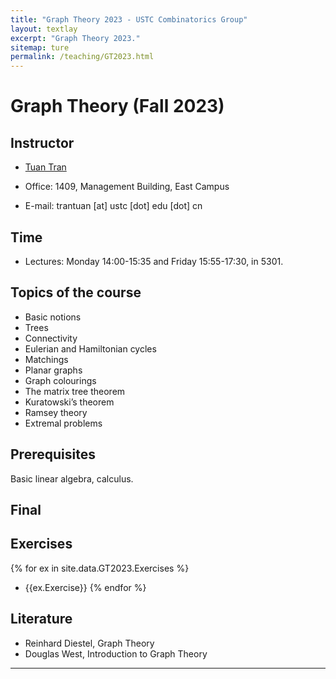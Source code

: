 ```yaml
---
title: "Graph Theory 2023 - USTC Combinatorics Group"
layout: textlay
excerpt: "Graph Theory 2023."
sitemap: ture
permalink: /teaching/GT2023.html
---
```


# Graph Theory (Fall 2023)

## Instructor

- <a href="https://tuaentran.wixsite.com/homepage">Tuan Tran</a>

- Office: 1409, Management Building, East Campus

- E-mail: trantuan [at] ustc [dot] edu [dot] cn

## Time
- Lectures: Monday 14:00-15:35 and Friday 15:55-17:30, in 5301.

## Topics of the course

- Basic notions
- Trees
- Connectivity
- Eulerian and Hamiltonian cycles
- Matchings
- Planar graphs
- Graph colourings
- The matrix tree theorem
- Kuratowski’s theorem
- Ramsey theory
- Extremal problems

## Prerequisites
Basic linear algebra, calculus.
## Final

## Exercises
{% for ex in site.data.GT2023.Exercises %}
- {{ex.Exercise}}
{% endfor %}

## Literature
- Reinhard Diestel, Graph Theory
- Douglas West, Introduction to Graph Theory

<hr />
